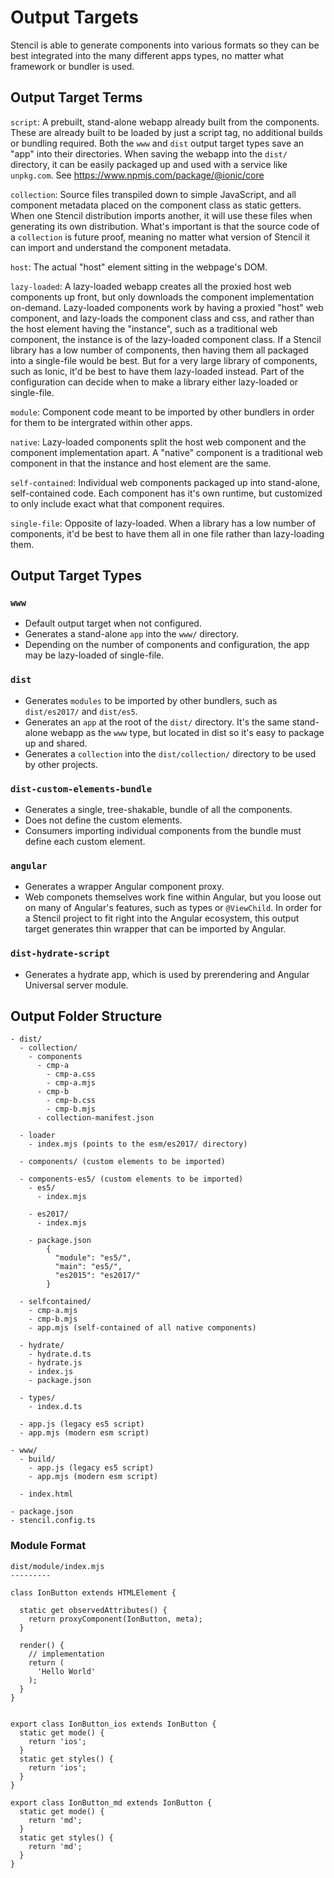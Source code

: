 # Output Targets

Stencil is able to generate components into various formats so they can be best integrated into the many different apps types, no matter what framework or bundler is used.


## Output Target Terms

`script`: A prebuilt, stand-alone webapp already built from the components. These are already built to be loaded by just a script tag, no additional builds or bundling required. Both the `www` and `dist` output target types save an "app" into their directories. When saving the webapp into the `dist/` directory, it can be easily packaged up and used with a service like `unpkg.com`. See https://www.npmjs.com/package/@ionic/core

`collection`: Source files transpiled down to simple JavaScript, and all component metadata placed on the component class as static getters. When one Stencil distribution imports another, it will use these files when generating its own distribution. What's important is that the source code of a `collection` is future proof, meaning no matter what version of Stencil it can import and understand the component metadata.

`host`: The actual "host" element sitting in the webpage's DOM.

`lazy-loaded`: A lazy-loaded webapp creates all the proxied host web components up front, but only downloads the component implementation on-demand. Lazy-loaded components work by having a proxied "host" web component, and lazy-loads the component class and css, and rather than the host element having the "instance", such as a traditional web component, the instance is of the lazy-loaded component class. If a Stencil library has a low number of components, then having them all packaged into a single-file would be best. But for a very large library of components, such as Ionic, it'd be best to have them lazy-loaded instead. Part of the configuration can decide when to make a library either lazy-loaded or single-file.

`module`: Component code meant to be imported by other bundlers in order for them to be intergrated within other apps.

`native`: Lazy-loaded components split the host web component and the component implementation apart. A "native" component is a traditional web component in that the instance and host element are the same.

`self-contained`: Individual web components packaged up into stand-alone, self-contained code. Each component has it's own runtime, but customized to only include exact what that component requires.

`single-file`: Opposite of lazy-loaded. When a library has a low number of components, it'd be best to have them all in one file rather than lazy-loading them.


## Output Target Types

### `www`

- Default output target when not configured.
- Generates a stand-alone `app` into the `www/` directory.
- Depending on the number of components and configuration, the app may be lazy-loaded of single-file.


### `dist`

- Generates `modules` to be imported by other bundlers, such as `dist/es2017/` and `dist/es5`.
- Generates an `app` at the root of the `dist/` directory. It's the same stand-alone webapp as the `www` type, but located in dist so it's easy to package up and shared.
- Generates a `collection` into the `dist/collection/` directory to be used by other projects.


### `dist-custom-elements-bundle`

- Generates a single, tree-shakable, bundle of all the components.
- Does not define the custom elements.
- Consumers importing individual components from the bundle must define each custom element.


### `angular`

- Generates a wrapper Angular component proxy.
- Web componets themselves work fine within Angular, but you loose out on many of Angular's features, such as types or `@ViewChild`. In order for a Stencil project to fit right into the Angular ecosystem, this output target generates thin wrapper that can be imported by Angular.


### `dist-hydrate-script`

- Generates a hydrate app, which is used by prerendering and Angular Universal server module.


## Output Folder Structure

```
- dist/
  - collection/
    - components
      - cmp-a
        - cmp-a.css
        - cmp-a.mjs
      - cmp-b
        - cmp-b.css
        - cmp-b.mjs
      - collection-manifest.json

  - loader
    - index.mjs (points to the esm/es2017/ directory)

  - components/ (custom elements to be imported)

  - components-es5/ (custom elements to be imported)
    - es5/
      - index.mjs

    - es2017/
      - index.mjs

    - package.json
        {
          "module": "es5/",
          "main": "es5/",
          "es2015": "es2017/"
        }

  - selfcontained/
    - cmp-a.mjs
    - cmp-b.mjs
    - app.mjs (self-contained of all native components)

  - hydrate/
    - hydrate.d.ts
    - hydrate.js
    - index.js
    - package.json

  - types/
    - index.d.ts

  - app.js (legacy es5 script)
  - app.mjs (modern esm script)

- www/
  - build/
    - app.js (legacy es5 script)
    - app.mjs (modern esm script)

  - index.html

- package.json
- stencil.config.ts
```


### Module Format

```
dist/module/index.mjs
---------

class IonButton extends HTMLElement {

  static get observedAttributes() {
    return proxyComponent(IonButton, meta);
  }

  render() {
    // implementation
    return (
      'Hello World'
    );
  }
}


export class IonButton_ios extends IonButton {
  static get mode() {
    return 'ios';
  }
  static get styles() {
    return 'ios';
  }
}

export class IonButton_md extends IonButton {
  static get mode() {
    return 'md';
  }
  static get styles() {
    return 'md';
  }
}
```